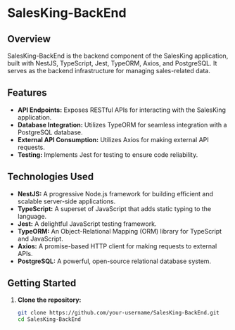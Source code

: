 # SalesKing-BackEnd

## Overview

SalesKing-BackEnd is the backend component of the SalesKing application, built with NestJS, TypeScript, Jest, TypeORM, Axios, and PostgreSQL. It serves as the backend infrastructure for managing sales-related data.

## Features

- **API Endpoints:** Exposes RESTful APIs for interacting with the SalesKing application.
- **Database Integration:** Utilizes TypeORM for seamless integration with a PostgreSQL database.
- **External API Consumption:** Utilizes Axios for making external API requests.
- **Testing:** Implements Jest for testing to ensure code reliability.

## Technologies Used

- **NestJS:** A progressive Node.js framework for building efficient and scalable server-side applications.
- **TypeScript:** A superset of JavaScript that adds static typing to the language.
- **Jest:** A delightful JavaScript testing framework.
- **TypeORM:** An Object-Relational Mapping (ORM) library for TypeScript and JavaScript.
- **Axios:** A promise-based HTTP client for making requests to external APIs.
- **PostgreSQL:** A powerful, open-source relational database system.

## Getting Started

1. **Clone the repository:**

   ```bash
   git clone https://github.com/your-username/SalesKing-BackEnd.git
   cd SalesKing-BackEnd
